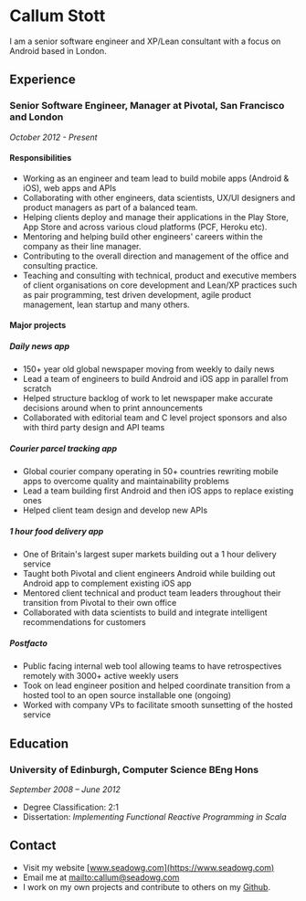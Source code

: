 # Callum Stott

I am a senior software engineer and XP/Lean consultant with a focus on Android based in London.

## Experience

### Senior Software Engineer, Manager at Pivotal, San Francisco and London

*October 2012 - Present*

#### Responsibilities

* Working as an engineer and team lead to build mobile apps (Android & iOS), web apps and APIs
* Collaborating with other engineers, data scientists, UX/UI designers and product managers as part of a balanced team.
* Helping clients deploy and manage their applications in the Play Store, App Store and across various cloud platforms (PCF, Heroku etc).
* Mentoring and helping build other engineers' careers within the company as their line manager.
* Contributing to the overall direction and management of the office and consulting practice.
* Teaching and consulting with technical, product and executive members of client organisations on core development and Lean/XP practices such as pair programming, test driven development, agile product management, lean startup and many others.

#### Major projects

##### Daily news app

* 150+ year old global newspaper moving from weekly to daily news
* Lead a team of engineers to build Android and iOS app in parallel from scratch
* Helped structure backlog of work to let newspaper make accurate decisions around when to print announcements
* Collaborated with editorial team and C level project sponsors and also with third party design and API teams

##### Courier parcel tracking app

* Global courier company operating in 50+ countries rewriting mobile apps to overcome quality and maintainability problems
* Lead a team building first Android and then iOS apps to replace existing ones
* Helped client team design and develop new APIs

##### 1 hour food delivery app

* One of Britain's largest super markets building out a 1 hour delivery service
* Taught both Pivotal and client engineers Android while building out Android app to complement existing iOS app
* Mentored client technical and product team leaders throughout their transition from Pivotal to their own office
* Collaborated with data scientists to build and integrate intelligent recommendations for customers

##### Postfacto

* Public facing internal web tool allowing teams to have retrospectives remotely with 3000+ active weekly users
* Took on lead engineer position and helped coordinate transition from a hosted tool to an open source installable one (ongoing)
* Worked with company VPs to facilitate smooth sunsetting of the hosted service

## Education

### University of Edinburgh, Computer Science BEng Hons

*September 2008 – June 2012*

* Degree Classification: 2:1
* Dissertation: *Implementing Functional Reactive Programming in Scala*

## Contact

* Visit my website [www.seadowg.com](https://www.seadowg.com)
* Email me at <mailto:callum@seadowg.com>
* I work on my own projects and contribute to others on my [Github](https://github.com/seadowg).
